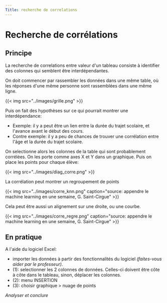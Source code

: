 ```yaml
---
Title: recherche de correlations
---
```


# Recherche de corrélations
## Principe
La recherche de correlations entre valeur d'un tableau consiste à identifier des colonnes qui semblent être interdépendantes.

On doit commencer par rassembler les données dans une même table, où les réponses d'une même personne sont rassemblées dans une même ligne.

{{< img src="../images/grille.png" >}}

Puis on fait des hypothèses sur ce qui pourrait montrer une interdépendance:

* Exemple: il y a peut être un lien entre la durée du trajet scolaire, et l'avance avant le début des cours.
* Contre exemple: il y a peu de chances de trouver une corrélation entre l'âge et la durée du trajet scolaire. 

On selectionne alors les colonnes de la table qui sont probablement corrélées. On les porte comme axes X et Y dans un graphique. Puis on place les points pour chaque élève:

{{< img src="../images/diag_corre.png" >}}

La corrélation peut montrer un regroupement de points

{{< img src="../images/corre_knn.png" caption="source: appendre le machine learning en une semaine, G. Saint-Cirgue" >}}

Cela peut être aussi un alignement sur une droite, ou une courbe.

{{< img src="../images/corre_regre.png" caption="source: appendre le machine learning en une semaine, G. Saint-Cirgue" >}}

## En pratique
A l'aide du logiciel Excel:
* importer les données à partir des fonctionnalités du logiciel *(faites-vous aider par le professeur)*.
* (1): selectionner les 2 colonnes de données. Celles-ci doivent être côte à côte dans le tableau, sinon, déplacer les colonnes.
* (2): menu INSERTION
* (3): choisir graphique > nuage de points

*Analyser et conclure*
